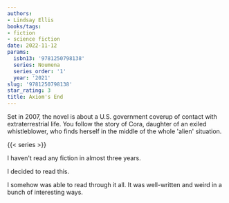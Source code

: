```yaml
---
authors:
- Lindsay Ellis
books/tags:
- fiction
- science fiction
date: 2022-11-12
params:
  isbn13: '9781250798138'
  series: Noumena
  series_order: '1'
  year: '2021'
slug: '9781250798138'
star_rating: 3
title: Axiom's End
---
```


Set in 2007, the novel is about a U.S. government coverup of contact with extraterrestrial life. You follow the story of Cora, daughter of an exiled whistleblower, who finds herself in the middle of the whole 'alien' situation.

<!--more-->

{{< series >}}

I haven't read any fiction in almost three years.

I decided to read this.

I somehow was able to read through it all. It was well-written and weird in a bunch of interesting ways.